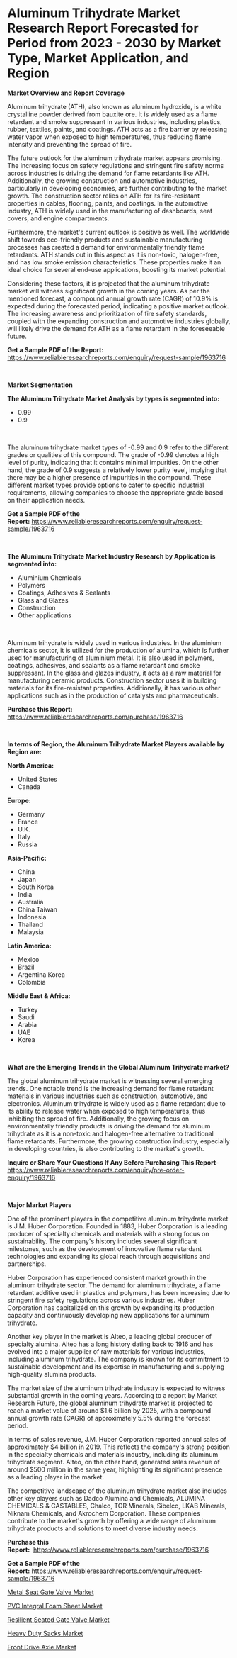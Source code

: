 <p><h1>Aluminum Trihydrate Market Research Report Forecasted for Period from 2023 -  2030 by Market Type, Market Application, and Region</h1></p><p><strong>Market Overview and Report Coverage</strong></p>
<p><p>Aluminum trihydrate (ATH), also known as aluminum hydroxide, is a white crystalline powder derived from bauxite ore. It is widely used as a flame retardant and smoke suppressant in various industries, including plastics, rubber, textiles, paints, and coatings. ATH acts as a fire barrier by releasing water vapor when exposed to high temperatures, thus reducing flame intensity and preventing the spread of fire.</p><p>The future outlook for the aluminum trihydrate market appears promising. The increasing focus on safety regulations and stringent fire safety norms across industries is driving the demand for flame retardants like ATH. Additionally, the growing construction and automotive industries, particularly in developing economies, are further contributing to the market growth. The construction sector relies on ATH for its fire-resistant properties in cables, flooring, paints, and coatings. In the automotive industry, ATH is widely used in the manufacturing of dashboards, seat covers, and engine compartments.</p><p>Furthermore, the market's current outlook is positive as well. The worldwide shift towards eco-friendly products and sustainable manufacturing processes has created a demand for environmentally friendly flame retardants. ATH stands out in this aspect as it is non-toxic, halogen-free, and has low smoke emission characteristics. These properties make it an ideal choice for several end-use applications, boosting its market potential.</p><p>Considering these factors, it is projected that the aluminum trihydrate market will witness significant growth in the coming years. As per the mentioned forecast, a compound annual growth rate (CAGR) of 10.9% is expected during the forecasted period, indicating a positive market outlook. The increasing awareness and prioritization of fire safety standards, coupled with the expanding construction and automotive industries globally, will likely drive the demand for ATH as a flame retardant in the foreseeable future.</p></p>
<p><strong>Get a Sample PDF of the Report:</strong> <a href="https://www.reliableresearchreports.com/enquiry/request-sample/1963716">https://www.reliableresearchreports.com/enquiry/request-sample/1963716</a></p>
<p>&nbsp;</p>
<p><strong>Market Segmentation</strong></p>
<p><strong>The Aluminum Trihydrate Market Analysis by types is segmented into:</strong></p>
<p><ul><li>0.99</li><li>0.9</li></ul></p>
<p>&nbsp;</p>
<p><p>The aluminum trihydrate market types of -0.99 and 0.9 refer to the different grades or qualities of this compound. The grade of -0.99 denotes a high level of purity, indicating that it contains minimal impurities. On the other hand, the grade of 0.9 suggests a relatively lower purity level, implying that there may be a higher presence of impurities in the compound. These different market types provide options to cater to specific industrial requirements, allowing companies to choose the appropriate grade based on their application needs.</p></p>
<p><strong>Get a Sample PDF of the Report:</strong>&nbsp;<a href="https://www.reliableresearchreports.com/enquiry/request-sample/1963716">https://www.reliableresearchreports.com/enquiry/request-sample/1963716</a></p>
<p>&nbsp;</p>
<p><strong>The Aluminum Trihydrate Market Industry Research by Application is segmented into:</strong></p>
<p><ul><li>Aluminium Chemicals</li><li>Polymers</li><li>Coatings, Adhesives & Sealants</li><li>Glass and Glazes</li><li>Construction</li><li>Other applications</li></ul></p>
<p>&nbsp;</p>
<p><p>Aluminum trihydrate is widely used in various industries. In the aluminium chemicals sector, it is utilized for the production of alumina, which is further used for manufacturing of aluminium metal. It is also used in polymers, coatings, adhesives, and sealants as a flame retardant and smoke suppressant. In the glass and glazes industry, it acts as a raw material for manufacturing ceramic products. Construction sector uses it in building materials for its fire-resistant properties. Additionally, it has various other applications such as in the production of catalysts and pharmaceuticals.</p></p>
<p><strong>Purchase this Report:</strong>&nbsp; <a href="https://www.reliableresearchreports.com/purchase/1963716">https://www.reliableresearchreports.com/purchase/1963716</a></p>
<p>&nbsp;</p>
<p><strong>In terms of Region, the Aluminum Trihydrate Market Players available by Region are:</strong></p>
<p>
    <p> <strong> North America: </strong>
        <ul>
            <li>United States</li>
            <li>Canada</li>
        </ul>
        </p> 
    <p> <strong> Europe: </strong>
        <ul>
            <li>Germany</li>
            <li>France</li>
            <li>U.K.</li>
            <li>Italy</li>
            <li>Russia</li>
        </ul>
        </p> 
    <p> <strong> Asia-Pacific: </strong>
        <ul>
            <li>China</li>
            <li>Japan</li>
            <li>South Korea</li>
            <li>India</li>
            <li>Australia</li>
            <li>China Taiwan</li>
            <li>Indonesia</li>
            <li>Thailand</li>
            <li>Malaysia</li>
        </ul>
        </p> 
    <p> <strong> Latin America: </strong>
        <ul>
            <li>Mexico</li>
            <li>Brazil</li>
            <li>Argentina Korea</li>
            <li>Colombia</li>
        </ul>
        </p> 
    <p> <strong> Middle East & Africa: </strong>
        <ul>
            <li>Turkey</li>
            <li>Saudi</li>
            <li>Arabia</li>
            <li>UAE</li>
            <li>Korea</li>
        </ul>
    </p>
    </p>
<p>&nbsp;</p>
<p><strong>What are the Emerging Trends in the Global Aluminum Trihydrate market?</strong></p>
<p><p>The global aluminum trihydrate market is witnessing several emerging trends. One notable trend is the increasing demand for flame retardant materials in various industries such as construction, automotive, and electronics. Aluminum trihydrate is widely used as a flame retardant due to its ability to release water when exposed to high temperatures, thus inhibiting the spread of fire. Additionally, the growing focus on environmentally friendly products is driving the demand for aluminum trihydrate as it is a non-toxic and halogen-free alternative to traditional flame retardants. Furthermore, the growing construction industry, especially in developing countries, is also contributing to the market's growth.</p></p>
<p><strong>Inquire or Share Your Questions If Any Before Purchasing This Report</strong>- <a href="https://www.reliableresearchreports.com/enquiry/pre-order-enquiry/1963716">https://www.reliableresearchreports.com/enquiry/pre-order-enquiry/1963716</a></p>
<p>&nbsp;</p>
<p><strong>Major Market Players</strong></p>
<p><p>One of the prominent players in the competitive aluminum trihydrate market is J.M. Huber Corporation. Founded in 1883, Huber Corporation is a leading producer of specialty chemicals and materials with a strong focus on sustainability. The company's history includes several significant milestones, such as the development of innovative flame retardant technologies and expanding its global reach through acquisitions and partnerships.</p><p>Huber Corporation has experienced consistent market growth in the aluminum trihydrate sector. The demand for aluminum trihydrate, a flame retardant additive used in plastics and polymers, has been increasing due to stringent fire safety regulations across various industries. Huber Corporation has capitalizéd on this growth by expanding its production capacity and continuously developing new applications for aluminum trihydrate.</p><p>Another key player in the market is Alteo, a leading global producer of specialty alumina. Alteo has a long history dating back to 1916 and has evolved into a major supplier of raw materials for various industries, including aluminum trihydrate. The company is known for its commitment to sustainable development and its expertise in manufacturing and supplying high-quality alumina products.</p><p>The market size of the aluminum trihydrate industry is expected to witness substantial growth in the coming years. According to a report by Market Research Future, the global aluminum trihydrate market is projected to reach a market value of around $1.6 billion by 2025, with a compound annual growth rate (CAGR) of approximately 5.5% during the forecast period.</p><p>In terms of sales revenue, J.M. Huber Corporation reported annual sales of approximately $4 billion in 2019. This reflects the company's strong position in the specialty chemicals and materials industry, including its aluminum trihydrate segment. Alteo, on the other hand, generated sales revenue of around $500 million in the same year, highlighting its significant presence as a leading player in the market.</p><p>The competitive landscape of the aluminum trihydrate market also includes other key players such as Dadco Alumina and Chemicals, ALUMINA CHEMICALS & CASTABLES, Chalco, TOR Minerals, Sibelco, LKAB Minerals, Niknam Chemicals, and Akrochem Corporation. These companies contribute to the market's growth by offering a wide range of aluminum trihydrate products and solutions to meet diverse industry needs.</p></p>
<p><strong>Purchase this Report:</strong>&nbsp;&nbsp;<a href="https://www.reliableresearchreports.com/purchase/1963716">https://www.reliableresearchreports.com/purchase/1963716</a></p>
<p></p>
<p><strong>Get a Sample PDF of the Report:</strong>&nbsp;<a href="https://www.reliableresearchreports.com/enquiry/request-sample/1963716">https://www.reliableresearchreports.com/enquiry/request-sample/1963716</a></p>
<p><p><a href="https://medium.com/@drakecorwin2023/metal-seat-gate-valve-market-share-evolution-and-market-growth-trends-2023-2030-a36a234596aa">Metal Seat Gate Valve Market</a></p><p><a href="https://github.com/gaydyna/Market-Research-Report-List-1/blob/main/pvc-integral-foam-sheet-market.md">PVC Integral Foam Sheet Market</a></p><p><a href="https://medium.com/@dariodooley/resilient-seated-gate-valve-market-size-reveals-the-best-marketing-channels-in-global-industry-7a26518e3de3">Resilient Seated Gate Valve Market</a></p><p><a href="https://github.com/tamvrosiya/Market-Research-Report-List-1/blob/main/heavy-duty-sacks-market.md">Heavy Duty Sacks Market</a></p><p><a href="https://medium.com/@irmaabshire/front-drive-axle-market-analysis-its-cagr-market-segmentation-and-global-industry-overview-2bca37cf6f36">Front Drive Axle Market</a></p></p>
